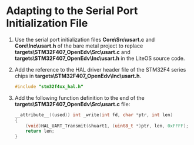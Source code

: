 # Adapting to the Serial Port Initialization File<a name="EN-US_TOPIC_0314628528"></a>

1.  Use the serial port initialization files  **Core\\Src\\usart.c**  and  **Core\\Inc\\usart.h**  of the bare metal project to replace **targets\\STM32F407\_OpenEdv\\Src\\usart.c**  and  **targets\\STM32F407\_OpenEdv\\Inc\\usart.h**  in the LiteOS source code.
2.  Add the reference to the HAL driver header file of the STM32F4 series chips in **targets\\STM32F407\_OpenEdv\\Inc\\usart.h**.

    ```c
    #include "stm32f4xx_hal.h"
    ```

3.  Add the following function definition to the end of the **targets\\STM32F407\_OpenEdv\\Src\\usart.c** file:

    ```c
    __attribute__((used)) int _write(int fd, char *ptr, int len)
    {
        (void)HAL_UART_Transmit(&huart1, (uint8_t *)ptr, len, 0xFFFF);
        return len;
    }
    ```


